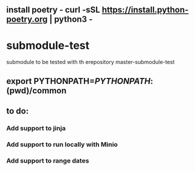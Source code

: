 ## install poetry - curl -sSL https://install.python-poetry.org | python3 -
# submodule-test
submodule to be tested with th erepository master-submodule-test


## export PYTHONPATH=$PYTHONPATH:$(pwd)/common

## to do:
### Add support to  jinja
### Add support to run locally with Minio
### Add support to range dates
